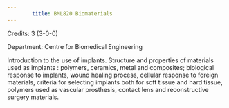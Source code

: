```yaml
---
        title: BML820 Biomaterials
---
```

Credits: 3 (3-0-0)

Department: Centre for Biomedical Engineering

Introduction to the use of implants. Structure and properties of materials used as implants : polymers, ceramics, metal and composites; biological response to implants, wound healing process, cellular response to foreign materials, criteria for selecting implants both for soft tissue and hard tissue, polymers used as vascular prosthesis, contact lens and reconstructive surgery materials.